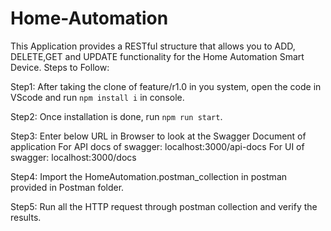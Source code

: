 # Home-Automation
This Application provides a RESTful structure that allows you to ADD, DELETE,GET and UPDATE functionality for the Home Automation Smart Device. 
Steps to Follow:

Step1: After taking the clone of feature/r1.0 in you system, open the code in VScode and run 
`npm install i` in console. 

Step2: Once installation is done, run `npm run start`. 

Step3: Enter below URL in Browser to look at the Swagger Document of application
       For API docs of swagger: localhost:3000/api-docs
       For UI of swagger: localhost:3000/docs

Step4: Import the HomeAutomation.postman_collection in postman provided in Postman folder.

Step5: Run all the HTTP request through postman collection and verify the results. 

